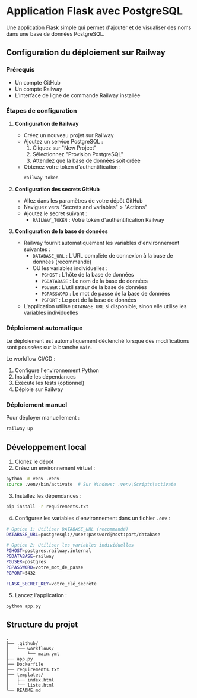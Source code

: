 # Application Flask avec PostgreSQL

Une application Flask simple qui permet d'ajouter et de visualiser des noms dans une base de données PostgreSQL.

## Configuration du déploiement sur Railway

### Prérequis
- Un compte GitHub
- Un compte Railway
- L'interface de ligne de commande Railway installée

### Étapes de configuration

1. **Configuration de Railway**
   - Créez un nouveau projet sur Railway
   - Ajoutez un service PostgreSQL :
     1. Cliquez sur "New Project"
     2. Sélectionnez "Provision PostgreSQL"
     3. Attendez que la base de données soit créée
   - Obtenez votre token d'authentification :
     ```bash
     railway token
     ```

2. **Configuration des secrets GitHub**
   - Allez dans les paramètres de votre dépôt GitHub
   - Naviguez vers "Secrets and variables" > "Actions"
   - Ajoutez le secret suivant :
     - `RAILWAY_TOKEN` : Votre token d'authentification Railway

3. **Configuration de la base de données**
   - Railway fournit automatiquement les variables d'environnement suivantes :
     - `DATABASE_URL` : L'URL complète de connexion à la base de données (recommandé)
     - OU les variables individuelles :
       - `PGHOST` : L'hôte de la base de données
       - `PGDATABASE` : Le nom de la base de données
       - `PGUSER` : L'utilisateur de la base de données
       - `PGPASSWORD` : Le mot de passe de la base de données
       - `PGPORT` : Le port de la base de données
   - L'application utilise `DATABASE_URL` si disponible, sinon elle utilise les variables individuelles

### Déploiement automatique

Le déploiement est automatiquement déclenché lorsque des modifications sont poussées sur la branche `main`.

Le workflow CI/CD :
1. Configure l'environnement Python
2. Installe les dépendances
3. Exécute les tests (optionnel)
4. Déploie sur Railway

### Déploiement manuel

Pour déployer manuellement :
```bash
railway up
```

## Développement local

1. Clonez le dépôt
2. Créez un environnement virtuel :
```bash
python -m venv .venv
source .venv/bin/activate  # Sur Windows: .venv\Scripts\activate
```

3. Installez les dépendances :
```bash
pip install -r requirements.txt
```

4. Configurez les variables d'environnement dans un fichier `.env` :
```bash
# Option 1: Utiliser DATABASE_URL (recommandé)
DATABASE_URL=postgresql://user:password@host:port/database

# Option 2: Utiliser les variables individuelles
PGHOST=postgres.railway.internal
PGDATABASE=railway
PGUSER=postgres
PGPASSWORD=votre_mot_de_passe
PGPORT=5432

FLASK_SECRET_KEY=votre_clé_secrète
```

5. Lancez l'application :
```bash
python app.py
```

## Structure du projet

```
.
├── .github/
│   └── workflows/
│       └── main.yml
├── app.py
├── Dockerfile
├── requirements.txt
├── templates/
│   ├── index.html
│   └── liste.html
└── README.md
``` 